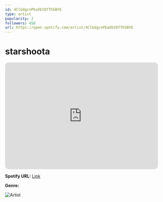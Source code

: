 ```yaml
---
id: 4ClGdgcnPbaXbtDfTh5BYE
type: artist
popularity: 2
followers: 456
url: https://open.spotify.com/artist/4ClGdgcnPbaXbtDfTh5BYE
---
```

# starshoota

<iframe style="border-radius:12px" src="https://open.spotify.com/embed/artist/4ClGdgcnPbaXbtDfTh5BYE" width="100%" height="352" frameBorder="0" allowfullscreen="" allow="autoplay; clipboard-write; encrypted-media; fullscreen; picture-in-picture" loading="lazy"></iframe>

**Spotify URL:** [Link](https://open.spotify.com/artist/4ClGdgcnPbaXbtDfTh5BYE)

**Genre:** 

![Artist](https://i.scdn.co/image/ab6761610000e5ebe7fc4834d82b19382942e591)
